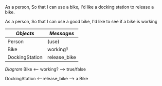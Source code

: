 As a person,
So that I can use a bike,
I'd like a docking station to release a bike.

As a person,
So that I can use a good bike,
I'd like to see if a bike is working

*Objects* | *Messages*
--------- | ----------
Person | (use)
Bike | working?
DockingStation | release_bike

*Diagram*
Bike <-- working? --> true/false

DockingStation <--release_bike --> a Bike
